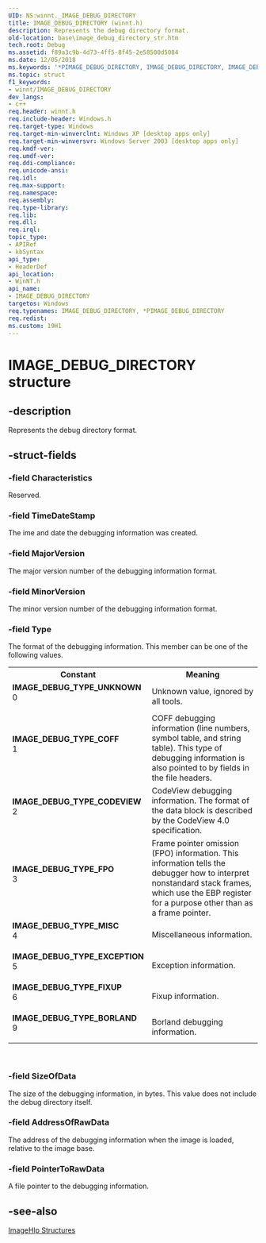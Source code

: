 ```yaml
---
UID: NS:winnt._IMAGE_DEBUG_DIRECTORY
title: IMAGE_DEBUG_DIRECTORY (winnt.h)
description: Represents the debug directory format.
old-location: base\image_debug_directory_str.htm
tech.root: Debug
ms.assetid: f89a3c9b-4d73-4ff5-8f45-2e58500d5084
ms.date: 12/05/2018
ms.keywords: '*PIMAGE_DEBUG_DIRECTORY, IMAGE_DEBUG_DIRECTORY, IMAGE_DEBUG_DIRECTORY structure, IMAGE_DEBUG_TYPE_BORLAND, IMAGE_DEBUG_TYPE_CODEVIEW, IMAGE_DEBUG_TYPE_COFF, IMAGE_DEBUG_TYPE_EXCEPTION, IMAGE_DEBUG_TYPE_FIXUP, IMAGE_DEBUG_TYPE_FPO, IMAGE_DEBUG_TYPE_MISC, IMAGE_DEBUG_TYPE_UNKNOWN, PIMAGE_DEBUG_DIRECTORY, PIMAGE_DEBUG_DIRECTORY structure pointer, _IMAGE_DEBUG_DIRECTORY, _win32_image_debug_directory_str, base.image_debug_directory_str, winnt/IMAGE_DEBUG_DIRECTORY, winnt/PIMAGE_DEBUG_DIRECTORY'
ms.topic: struct
f1_keywords:
- winnt/IMAGE_DEBUG_DIRECTORY
dev_langs:
- c++
req.header: winnt.h
req.include-header: Windows.h
req.target-type: Windows
req.target-min-winverclnt: Windows XP [desktop apps only]
req.target-min-winversvr: Windows Server 2003 [desktop apps only]
req.kmdf-ver: 
req.umdf-ver: 
req.ddi-compliance: 
req.unicode-ansi: 
req.idl: 
req.max-support: 
req.namespace: 
req.assembly: 
req.type-library: 
req.lib: 
req.dll: 
req.irql: 
topic_type:
- APIRef
- kbSyntax
api_type:
- HeaderDef
api_location:
- WinNT.h
api_name:
- IMAGE_DEBUG_DIRECTORY
targetos: Windows
req.typenames: IMAGE_DEBUG_DIRECTORY, *PIMAGE_DEBUG_DIRECTORY
req.redist: 
ms.custom: 19H1
---
```


# IMAGE_DEBUG_DIRECTORY structure


## -description


Represents the debug directory format.


## -struct-fields




### -field Characteristics

Reserved.


### -field TimeDateStamp

The ime and date the debugging information was created.


### -field MajorVersion

The major version number of the debugging information format.


### -field MinorVersion

The minor version number of the debugging information format.


### -field Type

The format of the debugging information. This member can be one of the following values. 



<table>
<tr>
<th>Constant</th>
<th>Meaning</th>
</tr>
<tr>
<td width="40%"><a id="IMAGE_DEBUG_TYPE_UNKNOWN"></a><a id="image_debug_type_unknown"></a><dl>
<dt><b>IMAGE_DEBUG_TYPE_UNKNOWN</b></dt>
<dt>0</dt>
</dl>
</td>
<td width="60%">
Unknown value, ignored by all tools.

</td>
</tr>
<tr>
<td width="40%"><a id="IMAGE_DEBUG_TYPE_COFF"></a><a id="image_debug_type_coff"></a><dl>
<dt><b>IMAGE_DEBUG_TYPE_COFF</b></dt>
<dt>1</dt>
</dl>
</td>
<td width="60%">
COFF debugging information (line numbers, symbol table, and string table). This type of debugging information is also pointed to by fields in the file headers.

</td>
</tr>
<tr>
<td width="40%"><a id="IMAGE_DEBUG_TYPE_CODEVIEW"></a><a id="image_debug_type_codeview"></a><dl>
<dt><b>IMAGE_DEBUG_TYPE_CODEVIEW</b></dt>
<dt>2</dt>
</dl>
</td>
<td width="60%">
CodeView debugging information. The format of the data block is described by the CodeView 4.0 specification.

</td>
</tr>
<tr>
<td width="40%"><a id="IMAGE_DEBUG_TYPE_FPO"></a><a id="image_debug_type_fpo"></a><dl>
<dt><b>IMAGE_DEBUG_TYPE_FPO</b></dt>
<dt>3</dt>
</dl>
</td>
<td width="60%">
Frame pointer omission (FPO) information. This information tells the debugger how to interpret nonstandard stack frames, which use the EBP register for a purpose other than as a frame pointer.

</td>
</tr>
<tr>
<td width="40%"><a id="IMAGE_DEBUG_TYPE_MISC"></a><a id="image_debug_type_misc"></a><dl>
<dt><b>IMAGE_DEBUG_TYPE_MISC</b></dt>
<dt>4</dt>
</dl>
</td>
<td width="60%">
Miscellaneous information.

</td>
</tr>
<tr>
<td width="40%"><a id="IMAGE_DEBUG_TYPE_EXCEPTION"></a><a id="image_debug_type_exception"></a><dl>
<dt><b>IMAGE_DEBUG_TYPE_EXCEPTION</b></dt>
<dt>5</dt>
</dl>
</td>
<td width="60%">
Exception information.

</td>
</tr>
<tr>
<td width="40%"><a id="IMAGE_DEBUG_TYPE_FIXUP"></a><a id="image_debug_type_fixup"></a><dl>
<dt><b>IMAGE_DEBUG_TYPE_FIXUP</b></dt>
<dt>6</dt>
</dl>
</td>
<td width="60%">
Fixup information.

</td>
</tr>
<tr>
<td width="40%"><a id="IMAGE_DEBUG_TYPE_BORLAND"></a><a id="image_debug_type_borland"></a><dl>
<dt><b>IMAGE_DEBUG_TYPE_BORLAND</b></dt>
<dt>9</dt>
</dl>
</td>
<td width="60%">
Borland debugging information.

</td>
</tr>
</table>
 


### -field SizeOfData

The size of the debugging information, in bytes. This value does not include the debug directory itself.


### -field AddressOfRawData

The address of the debugging information when the image is loaded, relative to the image base.


### -field PointerToRawData

A file pointer to the debugging information.


## -see-also




<a href="https://docs.microsoft.com/windows/desktop/Debug/imagehlp-structures">ImageHlp Structures</a>
 

 

